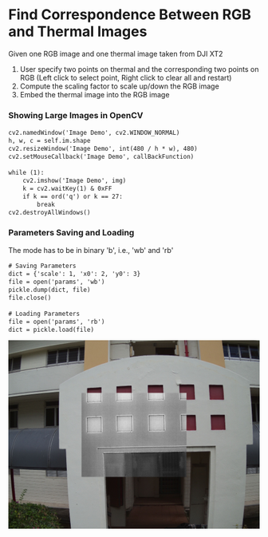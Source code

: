 # Find Correspondence Between RGB and Thermal Images

Given one RGB image and one thermal image taken from DJI XT2

1. User specify two points on thermal and the corresponding two points on RGB (Left click to select point, Right click to clear all and restart)
2. Compute the scaling factor to scale up/down the RGB image
3. Embed the thermal image into the RGB image

### Showing Large Images in OpenCV
```
cv2.namedWindow('Image Demo', cv2.WINDOW_NORMAL)
h, w, c = self.im.shape
cv2.resizeWindow('Image Demo', int(480 / h * w), 480)
cv2.setMouseCallback('Image Demo', callBackFunction)

while (1):
    cv2.imshow('Image Demo', img)
    k = cv2.waitKey(1) & 0xFF
    if k == ord('q') or k == 27:
        break
cv2.destroyAllWindows()
```

### Parameters Saving and Loading
The mode has to be in binary 'b', i.e., 'wb' and 'rb'
```
# Saving Parameters
dict = {'scale': 1, 'x0': 2, 'y0': 3}
file = open('params', 'wb')
pickle.dump(dict, file)
file.close()

# Loading Parameters
file = open('params', 'rb')
dict = pickle.load(file)
```

![RGB](./images/sample.jpg)